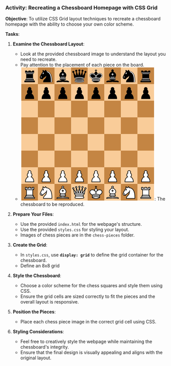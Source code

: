 ### Activity: Recreating a Chessboard Homepage with CSS Grid

**Objective**: To utilize CSS Grid layout techniques to recreate a chessboard homepage with the ability to choose your own color scheme.

**Tasks**:
1. **Examine the Chessboard Layout**:
    - Look at the provided chessboard image to understand the layout you need to recreate.
    - Pay attention to the placement of each piece on the board.
    - ![Chess board](./chess-board.png): The chessboard to be reproduced.

2. **Prepare Your Files**:
    - Use the provided `index.html` for the webpage's structure.
    - Use the provided `styles.css` for styling your layout.
    - Images of chess pieces are in the `chess-pieces` folder.

3. **Create the Grid**:
    - In `styles.css`, use **`display: grid`** to define the grid container for the chessboard.
    - Define an 8x8 grid

4. **Style the Chessboard**:
    - Choose a color scheme for the chess squares and style them using CSS.
    - Ensure the grid cells are sized correctly to fit the pieces and the overall layout is responsive.

5. **Position the Pieces**:
    - Place each chess piece image in the correct grid cell using CSS.


6. **Styling Considerations**:
    - Feel free to creatively style the webpage while maintaining the chessboard's integrity.
    - Ensure that the final design is visually appealing and aligns with the original layout.
